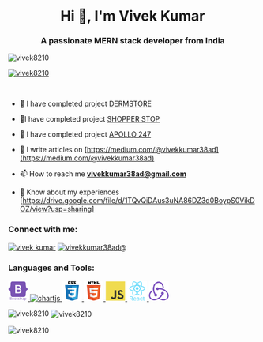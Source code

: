 <h1 align="center">Hi 👋, I'm Vivek Kumar</h1>
<h3 align="center">A passionate MERN stack developer from India</h3>

<p align="left"> <img src="https://komarev.com/ghpvc/?username=vivek8210&label=Profile%20views&color=0e75b6&style=flat" alt="vivek8210" /> </p>

<p align="left"> <a href="https://github.com/ryo-ma/github-profile-trophy"><img src="https://github-profile-trophy.vercel.app/?username=vivek8210" alt="vivek8210" /></a> </p>

<p align="left"> <a href="https://twitter.com/" target="blank"><img src="https://img.shields.io/twitter/follow/?logo=twitter&style=for-the-badge" alt="" /></a> </p>

- 🔭 I have completed project [DERMSTORE](https://practical-lewin-786876.netlify.app)

- 👯I have completed project [SHOPPER STOP](https://steady-bavarois-32dc0a.netlify.app/)

- 🤝 I have completed project [APOLLO 247](https://dapper-chebakia-d4e762.netlify.app/")

- 📝 I write articles on [https://medium.com/@vivekkumar38ad](https://medium.com/@vivekkumar38ad)

- 📫 How to reach me **vivekkumar38ad@gmail.com**

- 📄 Know about my experiences [https://drive.google.com/file/d/1TQvQiDAus3uNA86DZ3d0BoypS0VikDOZ/view?usp=sharing]

<h3 align="left">Connect with me:</h3>
<p align="left">
<a href="https://www.linkedin.com/in/vivek-kumar-498507b8/" target="blank"><img align="center" src="https://raw.githubusercontent.com/rahuldkjain/github-profile-readme-generator/master/src/images/icons/Social/linked-in-alt.svg" alt="vivek kumar" height="30" width="40" /></a>
<a href="https://medium.com/@vivekkumar38ad" target="blank"><img align="center" src="https://raw.githubusercontent.com/rahuldkjain/github-profile-readme-generator/master/src/images/icons/Social/medium.svg" alt="vivekkumar38ad@" height="30" width="40" /></a>
</p>

<h3 align="left">Languages and Tools:</h3>
<p align="left"> <a href="https://getbootstrap.com" target="_blank" rel="noreferrer"> <img src="https://raw.githubusercontent.com/devicons/devicon/master/icons/bootstrap/bootstrap-plain-wordmark.svg" alt="bootstrap" width="40" height="40"/> </a> <a href="https://www.chartjs.org" target="_blank" rel="noreferrer"> <img src="https://www.chartjs.org/media/logo-title.svg" alt="chartjs" width="40" height="40"/> </a> <a href="https://www.w3schools.com/css/" target="_blank" rel="noreferrer"> <img src="https://raw.githubusercontent.com/devicons/devicon/master/icons/css3/css3-original-wordmark.svg" alt="css3" width="40" height="40"/> </a> <a href="https://www.w3.org/html/" target="_blank" rel="noreferrer"> <img src="https://raw.githubusercontent.com/devicons/devicon/master/icons/html5/html5-original-wordmark.svg" alt="html5" width="40" height="40"/> </a> <a href="https://developer.mozilla.org/en-US/docs/Web/JavaScript" target="_blank" rel="noreferrer"> <img src="https://raw.githubusercontent.com/devicons/devicon/master/icons/javascript/javascript-original.svg" alt="javascript" width="40" height="40"/> </a> <a href="https://reactjs.org/" target="_blank" rel="noreferrer"> <img src="https://raw.githubusercontent.com/devicons/devicon/master/icons/react/react-original-wordmark.svg" alt="react" width="40" height="40"/> </a> <a href="https://redux.js.org" target="_blank" rel="noreferrer"> <img src="https://raw.githubusercontent.com/devicons/devicon/master/icons/redux/redux-original.svg" alt="redux" width="40" height="40"/> </a> </p>

<p><img align="left" src="https://github-readme-stats.vercel.app/api/top-langs?username=vivek8210&show_icons=true&locale=en&layout=compact" alt="vivek8210" /></p>

<p>&nbsp;<img align="center" src="https://github-readme-stats.vercel.app/api?username=vivek8210&show_icons=true&locale=en" alt="vivek8210" /></p>

<p><img align="center" src="https://github-readme-streak-stats.herokuapp.com/?user=vivek8210&" alt="vivek8210" /></p>
